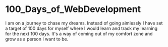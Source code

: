 # 100_Days_of_WebDevelopment
I am on a journey to chase my dreams. Instead of going aimlessly I have set a target of 100 days for myself where I would learn and track my learning for the next 100 days. It's a way of coming out of my comfort zone and grow as a person I want to be.
